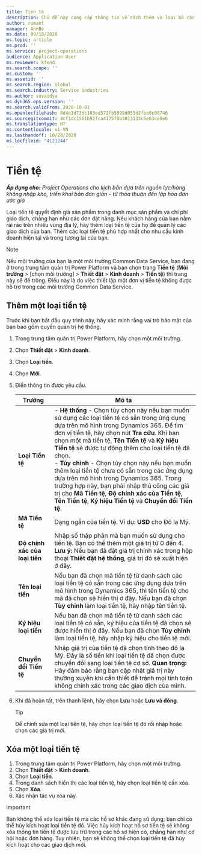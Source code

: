 ```yaml
---
title: Tiền tệ
description: Chủ đề này cung cấp thông tin về cách thêm và loại bỏ các loại tiền tệ trong Project Operations.
author: rumant
manager: AnnBe
ms.date: 09/18/2020
ms.topic: article
ms.prod: ''
ms.service: project-operations
audience: Application User
ms.reviewer: kfend
ms.search.scope: ''
ms.custom: ''
ms.assetid: ''
ms.search.region: Global
ms.search.industry: Service industries
ms.author: suvaidya
ms.dyn365.ops.version: ''
ms.search.validFrom: 2020-10-01
ms.openlocfilehash: 8d4e1d73dc183ed572fb5099d055d2fbe0c08746
ms.sourcegitcommit: 4cf1dc1561b92fca4175f0b3813133c5e63ce8e6
ms.translationtype: HT
ms.contentlocale: vi-VN
ms.lasthandoff: 10/28/2020
ms.locfileid: "4121244"
---
```

# <a name="currency"></a>Tiền tệ

_**Áp dụng cho:** Project Operations cho kịch bản dựa trên nguồn lực/hàng không nhập kho, triển khai bản đơn giản – từ thỏa thuận đến lập hóa đơn ước giá_

Loại tiền tệ quyết định giá sản phẩm trong danh mục sản phẩm và chi phí giao dịch, chẳng hạn như các đơn đặt hàng. Nếu khách hàng của bạn nằm rải rác trên nhiều vùng địa lý, hãy thêm loại tiền tệ của họ để quản lý các giao dịch của bạn. Thêm các loại tiền tệ phù hợp nhất cho nhu cầu kinh doanh hiện tại và trong tương lai của bạn.  

> [!NOTE]
> Nếu môi trường của bạn là một môi trường Common Data Service, bạn đang ở trong trung tâm quản trị Power Platform và bạn chọn trang **Tiền tệ** (**Môi trường** > [chọn môi trường] > **Thiết đặt** > **Kinh doanh** > **Tiền tệ**) thì trang này sẽ để trông. Điều này là do việc thiết lập một đơn vị tiền tệ không được hỗ trợ trong các môi trường Common Data Service.

## <a name="add-a-currency"></a>Thêm một loại tiền tệ  
Trước khi bạn bắt đầu quy trình này, hãy xác minh rằng vai trò bảo mật của bạn bao gồm quyền quản trị hệ thống. 

1. Trong trung tâm quản trị Power Platform, hãy chọn một môi trường. 
2. Chọn **Thiết đặt** > **Kinh doanh**.
3. Chọn **Loại tiền**.  
4. Chọn **Mới**.  
5. Điền thông tin được yêu cầu.  


   |          Trường          |                                                                                                                                                                                                                                                                                                                                                                            Mô tả                                                                                                                                                                                                                                                                                                                                                                            |
   |-------------------------|-------------------------------------------------------------------------------------------------------------------------------------------------------------------------------------------------------------------------------------------------------------------------------------------------------------------------------------------------------------------------------------------------------------------------------------------------------------------------------------------------------------------------------------------------------------------------------------------------------------------------------------------------------------------------------------------------------------------------------------------------------------------|
   |    **Loại Tiền tệ**    | - **Hệ thống** - Chọn tùy chọn này nếu bạn muốn sử dụng các loại tiền tệ có sẵn trong ứng dụng dựa trên mô hình trong Dynamics 365. Để tìm đơn vị tiền tệ, hãy chọn nút **Tra cứu**. Khi bạn chọn một mã tiền tệ, **Tên Tiền tệ** và **Ký hiệu Tiền tệ** sẽ được tự động thêm cho loại tiền tệ đã chọn.<br />- **Tùy chỉnh** - Chọn tùy chọn này nếu bạn muốn thêm loại tiền tệ chưa có sẵn trong các ứng dụng dựa trên mô hình trong Dynamics 365. Trong trường hợp này, bạn phải nhập thủ công các giá trị cho **Mã Tiền tệ**, **Độ chính xác của Tiền tệ**, **Tên Tiền tệ**, **Ký hiệu Tiền tệ** và **Chuyển đổi Tiền tệ**. |
   |    **Mã Tiền tệ**    |                                                                                                                                                                                                                                                                                                                                            Dạng ngắn của tiền tệ. Ví dụ: **USD** cho Đô la Mỹ.                                                                                                                                                                                                                                                                                                                                            |
   | **Độ chính xác của loại tiền**  |                                                                                                                                                                                  Nhập số thập phân mà bạn muốn sử dụng cho tiền tệ.  Bạn có thể thêm một giá trị từ 0 đến 4. **Lưu ý:**  Nếu bạn đã đặt giá trị chính xác trong hộp thoại **Thiết đặt hệ thống**, giá trị đó sẽ xuất hiện ở đây.                                                                                                                                                                                  |
   |    **Tên loại tiền**    |                                                                                                                                                                                                                                         Nếu bạn đã chọn mã tiền tệ từ danh sách các loại tiền tệ có sẵn trong các ứng dụng dựa trên mô hình trong Dynamics 365, thì tên tiền tệ cho mã đã chọn sẽ hiển thị ở đây. Nếu bạn đã chọn **Tùy chỉnh** làm loại tiền tệ, hãy nhập tên tiền tệ.                                                                                                                                                                                                                                          |
   |   **Ký hiệu loại tiền**   |                                                                                                                                                                                                                                                                      Nếu bạn đã chọn mã tiền tệ từ danh sách các loại tiền tệ có sẵn, ký hiệu của tiền tệ đã chọn sẽ được hiển thị ở đây. Nếu bạn đã chọn **Tùy chỉnh** làm loại tiền tệ, hãy nhập ký hiệu cho tiền tệ mới.                                                                                                                                                                                                                                                                       |
   | **Chuyển đổi Tiền tệ** |                                                                                                                                                                                                                                     Nhập giá trị của tiền tệ đã chọn tính theo đô la Mỹ. Đây là số tiền khi loại tiền tệ đã chọn được chuyển đổi sang loại tiền tệ cơ sở. **Quan trọng:**  Hãy đảm bảo rằng bạn cập nhật giá trị này thường xuyên khi cần thiết để tránh mọi tính toán không chính xác trong các giao dịch của mình.                                                                                                                                                                                                                                      |


6. Khi đã hoàn tất, trên thanh lệnh, hãy chọn **Lưu** hoặc **Lưu và đóng**.  

   > [!TIP]
   >  Để chỉnh sửa một loại tiền tệ, hãy chọn loại tiền tệ đó rồi nhập hoặc chọn các giá trị mới.  

## <a name="delete-a-currency"></a>Xóa một loại tiền tệ  

1. Trong trung tâm quản trị Power Platform, hãy chọn một môi trường. 
2. Chọn **Thiết đặt** > **Kinh doanh**.
3. Chọn **Loại tiền**.  
4. Trong danh sách hiển thị các loại tiền tệ, hãy chọn loại tiền tệ cần xóa.  
5. Chọn **Xóa**.  
6. Xác nhận tác vụ xóa này.  

> [!IMPORTANT]
>  Bạn không thể xóa loại tiền tệ mà các hồ sơ khác đang sử dụng; bạn chỉ có thể hủy kích hoạt loại tiền tệ đó. Việc hủy kích hoạt hồ sơ tiền tệ sẽ không xóa thông tin tiền tệ được lưu trữ trong các hồ sơ hiện có, chẳng hạn như cơ hội hoặc đơn hàng. Tuy nhiên, bạn sẽ không thể chọn loại tiền tệ đã hủy kích hoạt cho các giao dịch mới.  
